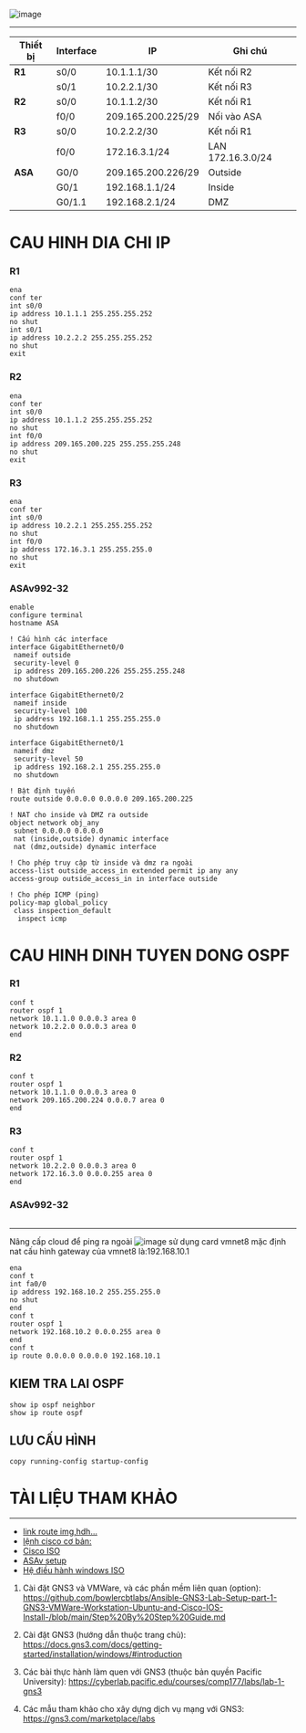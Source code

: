 ![image](https://github.com/user-attachments/assets/ef7eedac-8aff-476f-9a52-a5f723de2ec3)

---
| Thiết bị | Interface | IP                 | Ghi chú           |
| -------- | --------- | ------------------ | ----------------- |
| **R1**   | s0/0      | 10.1.1.1/30        | Kết nối R2        |
|          | s0/1      | 10.2.2.1/30        | Kết nối R3        |
| **R2**   | s0/0      | 10.1.1.2/30        | Kết nối R1        |
|          | f0/0      | 209.165.200.225/29 | Nối vào ASA       |
| **R3**   | s0/0      | 10.2.2.2/30        | Kết nối R1        |
|          | f0/0      | 172.16.3.1/24      | LAN 172.16.3.0/24 |
| **ASA**  | G0/0      | 209.165.200.226/29 | Outside           |
|          | G0/1      | 192.168.1.1/24     | Inside            |
|          | G0/1.1    | 192.168.2.1/24     | DMZ               |

# CAU HINH DIA CHI IP
### R1
```
ena
conf ter
int s0/0
ip address 10.1.1.1 255.255.255.252
no shut
int s0/1
ip address 10.2.2.2 255.255.255.252
no shut
exit
```
### R2
```
ena
conf ter
int s0/0
ip address 10.1.1.2 255.255.255.252
no shut
int f0/0
ip address 209.165.200.225 255.255.255.248
no shut
exit
```
### R3
```
ena
conf ter
int s0/0
ip address 10.2.2.1 255.255.255.252
no shut
int f0/0
ip address 172.16.3.1 255.255.255.0
no shut
exit
```
### ASAv992-32
```
enable
configure terminal
hostname ASA

! Cấu hình các interface
interface GigabitEthernet0/0
 nameif outside
 security-level 0
 ip address 209.165.200.226 255.255.255.248
 no shutdown

interface GigabitEthernet0/2
 nameif inside
 security-level 100
 ip address 192.168.1.1 255.255.255.0
 no shutdown

interface GigabitEthernet0/1
 nameif dmz
 security-level 50
 ip address 192.168.2.1 255.255.255.0
 no shutdown

! Bật định tuyến
route outside 0.0.0.0 0.0.0.0 209.165.200.225

! NAT cho inside và DMZ ra outside
object network obj_any
 subnet 0.0.0.0 0.0.0.0
 nat (inside,outside) dynamic interface
 nat (dmz,outside) dynamic interface

! Cho phép truy cập từ inside và dmz ra ngoài
access-list outside_access_in extended permit ip any any
access-group outside_access_in in interface outside

! Cho phép ICMP (ping)
policy-map global_policy
 class inspection_default
  inspect icmp

```
# CAU HINH DINH TUYEN DONG OSPF
### R1
```
conf t
router ospf 1
network 10.1.1.0 0.0.0.3 area 0
network 10.2.2.0 0.0.0.3 area 0
end
```
### R2
```
conf t
router ospf 1
network 10.1.1.0 0.0.0.3 area 0
network 209.165.200.224 0.0.0.7 area 0
end
```
### R3
```
conf t
router ospf 1
network 10.2.2.0 0.0.0.3 area 0
network 172.16.3.0 0.0.0.255 area 0
end
```
### ASAv992-32
```

```
******************************************************
Nâng cấp cloud để ping ra ngoài
![image](https://github.com/user-attachments/assets/66ab6196-b6d9-450e-8d91-6dc6e7d39276)
sử dụng card vmnet8 mặc định nat
cấu hình gateway của vmnet8 là:192.168.10.1
```
ena
conf t
int fa0/0
ip address 192.168.10.2 255.255.255.0
no shut
end
conf t
router ospf 1
network 192.168.10.2 0.0.0.255 area 0
end
conf t
ip route 0.0.0.0 0.0.0.0 192.168.10.1
```
## KIEM TRA LAI OSPF
```
show ip ospf neighbor
show ip route ospf
```
## LƯU CẤU HÌNH

```
copy running-config startup-config
```

# TÀI LIỆU THAM KHẢO
---
- [link route img,hdh...](https://github.com/hegdepavankumar/Cisco-Images-for-GNS3-and-EVE-NG)
- [lệnh cisco cơ bản:](https://quantrimang.com/cong-nghe/tong-hop-lenh-ccna-cisco-162612)
- [Cisco ISO](https://drive.google.com/drive/folders/1AUD4zwBhoVQW0SOOQr_mM-HNnfDVbdPl)
- [ASAv setup](https://www.gns3.com/community/featured/how-to-configure-any-asav-qcow2-)
- [Hệ điều hành windows ISO](https://docs.google.com/spreadsheets/d/1o5dmOw8jBCVGxFmlMOsKgoIKULMY7tk-TCSz67IJMc4/pubhtml?fbclid=IwAR2na-Puvgad5JfJz60OWF8xFd9loYG5UcC5Of4BlFnAGRXsk4vwA_B2f5w#)
1) Cài đặt GNS3 và VMWare, và các phần mềm liên quan (option): https://github.com/bowlercbtlabs/Ansible-GNS3-Lab-Setup-part-1-GNS3-VMWare-Workstation-Ubuntu-and-Cisco-IOS-Install-/blob/main/Step%20By%20Step%20Guide.md

2) Cài đặt GNS3 (hướng dẫn thuộc trang chủ): https://docs.gns3.com/docs/getting-started/installation/windows/#introduction

3) Các bài thực hành làm quen với GNS3 (thuộc bản quyền Pacific University): https://cyberlab.pacific.edu/courses/comp177/labs/lab-1-gns3

4) Các mẫu tham khảo cho xây dựng dịch vụ mạng với GNS3: https://gns3.com/marketplace/labs
